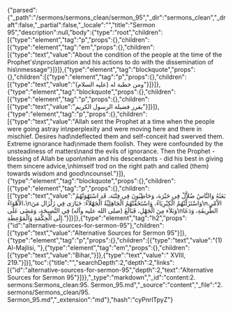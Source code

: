 {"parsed":{"_path":"/sermons/sermons_clean/sermon_95","_dir":"sermons_clean","_draft":false,"_partial":false,"_locale":"","title":"Sermon 95","description":null,"body":{"type":"root","children":[{"type":"element","tag":"p","props":{},"children":[{"type":"element","tag":"em","props":{},"children":[{"type":"text","value":"About the condition of the people at the time of the Prophet's\nproclamation and his actions to do with the dissemination of his\nmessage"}]}]},{"type":"element","tag":"blockquote","props":{},"children":[{"type":"element","tag":"p","props":{},"children":[{"type":"text","value":"ومن خطبة له (عليه السلام)"}]}]},{"type":"element","tag":"blockquote","props":{},"children":[{"type":"element","tag":"p","props":{},"children":[{"type":"text","value":"يقرر فضيلة الرسول الكريم"}]}]},{"type":"element","tag":"p","props":{},"children":[{"type":"text","value":"Allah sent the Prophet at a time when the people were going astray in\nperplexity and were moving here and there in mischief. Desires had\ndeflected them and self-conceit had swerved them. Extreme ignorance had\nmade them foolish. They were confounded by the unsteadiness of matters\nand the evils of ignorance. Then the Prophet - blessing of Allah be upon\nhim and his descendants - did his best in giving them sincere advice,\nhimself trod on the right path and called (them) towards wisdom and good\ncounsel."}]},{"type":"element","tag":"blockquote","props":{},"children":[{"type":"element","tag":"p","props":{},"children":[{"type":"text","value":"بَعَثَهُ وَالنَّاسُ ضُلاَّلٌ فِي حَيْرَة، وَحَاطِبُونَ فِي فِتْنَة، قَدِ اسْتَهْوَتْهُمُ الاْهْوَاءُ،\nوَاسْتَزَلَّتْهُمُ الْكِبْرِيَاءُ، وَاسْتَخَفَّتْهُمُ الْجَاهِلِيِّةُ الْجَهْلاَءُ: حَيَارَى فِي زَلْزَال مَنَ\nالاْمْرِ، وَبَلاَء مِنَ الْجَهْلِ، فَبَالَغَ (صلى الله عليه وآله) فِي النَّصِيحَةِ، وَمَضَى عَلَى\nالطَّرِيقَةِ، وَدَعَا إِلَى الْحِكْمَةِ وَالْمَوْعِظَةِ."}]}]},{"type":"element","tag":"h2","props":{"id":"alternative-sources-for-sermon-95"},"children":[{"type":"text","value":"Alternative Sources for Sermon 95"}]},{"type":"element","tag":"p","props":{},"children":[{"type":"text","value":"(1) Al-Majlisi, "},{"type":"element","tag":"em","props":{},"children":[{"type":"text","value":"Bihar,"}]},{"type":"text","value":" XVIII, 219."}]}],"toc":{"title":"","searchDepth":2,"depth":2,"links":[{"id":"alternative-sources-for-sermon-95","depth":2,"text":"Alternative Sources for Sermon 95"}]}},"_type":"markdown","_id":"content:2. sermons:Sermons_clean:95. Sermon_95.md","_source":"content","_file":"2. sermons/Sermons_clean/95. Sermon_95.md","_extension":"md"},"hash":"cyPnrlTpyZ"}
